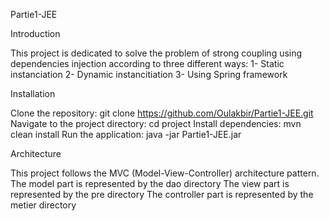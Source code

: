 Partie1-JEE


Introduction

This project is dedicated to solve the problem of strong coupling using dependencies injection according to three different ways:
  1- Static instanciation
  2- Dynamic instancitiation
  3- Using Spring framework

Installation

  Clone the repository:
    git clone https://github.com/Oulakbir/Partie1-JEE.git
  Navigate to the project directory:
    cd project
  Install dependencies:
    mvn clean install
  Run the application:
   java -jar Partie1-JEE.jar

Architecture

This project follows the MVC (Model-View-Controller) architecture pattern.
The model part is represented by the dao directory
The view part is represented by the pre directory
The controller part is represented by the metier directory
